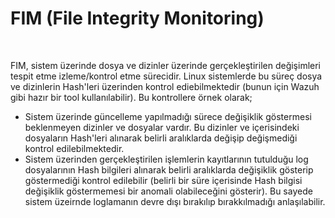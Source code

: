 <h1> FIM (File Integrity Monitoring) </h1>
</br>

FIM, sistem üzerinde dosya ve dizinler üzerinde gerçekleştirilen değişimleri tespit etme izleme/kontrol etme sürecidir. Linux sistemlerde bu süreç dosya ve dizinlerin Hash'leri üzerinden kontrol ediebilmektedir (bunun için Wazuh gibi hazır bir tool kullanılabilir). Bu kontrollere örnek olarak;
* Sistem üzerinde güncelleme yapılmadığı sürece değişiklik göstermesi beklenmeyen dizinler ve dosyalar vardır. Bu dizinler ve içerisindeki dosyaların Hash'leri alınarak belirli aralıklarda değişip değişmediği kontrol edilebilmektedir.
* Sistem üzerinden gerçekleştirilen işlemlerin kayıtlarının tutulduğu log dosyalarının Hash bilgileri alınarak belirli aralıklarda değişiklik gösterip göstermediği kontrol edilebilir (belirli bir süre içerisinde Hash bilgisi değişiklik göstermemesi bir anomali olabileceğini gösterir). Bu sayede sistem üzeirnde loglamanın devre dışı bırakılıp bırakkılmadığı anlaşılabilir.
